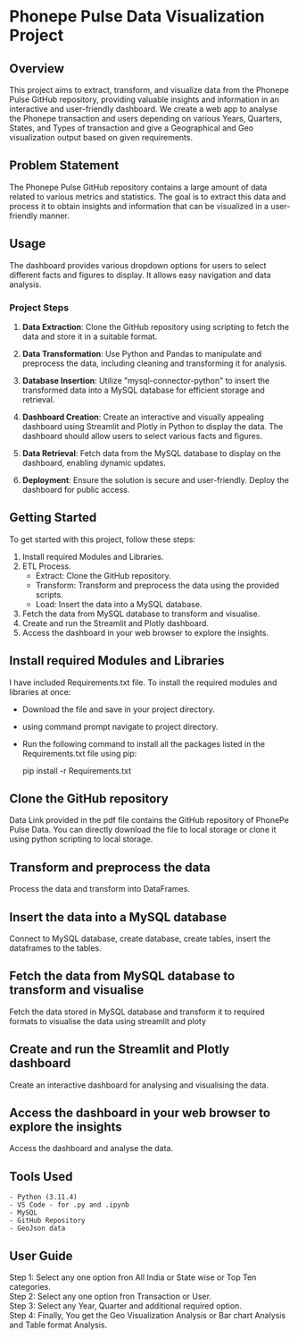 # Phonepe Pulse Data Visualization Project

## Overview

This project aims to extract, transform, and visualize data from the Phonepe Pulse GitHub repository, providing valuable insights and information in an interactive and user-friendly dashboard.
We create a web app to analyse the Phonepe transaction and users depending on various Years, Quarters, States, and Types of transaction and give a Geographical and Geo visualization output based on given requirements.

## Problem Statement

The Phonepe Pulse GitHub repository contains a large amount of data related to various metrics and statistics. The goal is to extract this data and process it to obtain insights and information that can be visualized in a user-friendly manner.

## Usage

The dashboard provides various dropdown options for users to select different facts and figures to display. It allows easy navigation and data analysis.

### Project Steps

1. **Data Extraction**: Clone the GitHub repository using scripting to fetch the data and store it in a suitable format.

2. **Data Transformation**: Use Python and Pandas to manipulate and preprocess the data, including cleaning and transforming it for analysis.

3. **Database Insertion**: Utilize "mysql-connector-python" to insert the transformed data into a MySQL database for efficient storage and retrieval.

4. **Dashboard Creation**: Create an interactive and visually appealing dashboard using Streamlit and Plotly in Python to display the data. The dashboard should allow users to select various facts and figures.

5. **Data Retrieval**: Fetch data from the MySQL database to display on the dashboard, enabling dynamic updates.

6. **Deployment**: Ensure the solution is secure and user-friendly. Deploy the dashboard for public access.

## Getting Started

To get started with this project, follow these steps:

1. Install required Modules and Libraries.
2. ETL Process.
   - Extract: Clone the GitHub repository.
   - Transform: Transform and preprocess the data using the provided scripts.
   - Load: Insert the data into a MySQL database.
3. Fetch the data from MySQL database to transform and visualise.
4. Create and run the Streamlit and Plotly dashboard.
5. Access the dashboard in your web browser to explore the insights.

## Install required Modules and Libraries

I have included Requirements.txt file. To install the required modules and libraries at once:  
  -  Download the file and save in your project directory.
  -  using command prompt navigate to project directory.
  -  Run the following command to install all the packages listed in the Requirements.txt file using pip:

     pip install -r Requirements.txt

## Clone the GitHub repository

Data Link provided in the pdf file contains the GitHub repository of PhonePe Pulse Data. 
You can directly download the file to local storage or clone it using python scripting to local storage.

## Transform and preprocess the data

Process the data and transform into DataFrames.

## Insert the data into a MySQL database

Connect to MySQL database, create database, create tables, insert the dataframes to the tables.

## Fetch the data from MySQL database to transform and visualise

Fetch the data stored in MySQL database and transform it to required formats to visualise the data using streamlit and ploty

## Create and run the Streamlit and Plotly dashboard

Create an interactive dashboard for analysing and visualising the data.

## Access the dashboard in your web browser to explore the insights

Access the dashboard and analyse the data.

## Tools Used
    - Python (3.11.4)
    - VS Code - for .py and .ipynb
    - MySQL
    - GitHub Repository
    - GeoJson data 

## User Guide

Step 1: Select any one option fron All India or State wise or Top Ten categories.  
Step 2: Select any one option fron Transaction or User.  
Step 3: Select any Year, Quarter and additional required option.  
Step 4: Finally, You get the Geo Visualization Analysis or Bar chart Analysis and Table format Analysis.  
